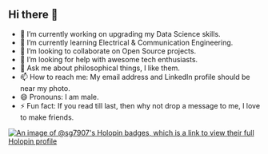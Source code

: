 ## Hi there 👋

<!--
**sg7907/sg7907** is a ✨ _special_ ✨ repository because its `README.md` (this file) appears on your GitHub profile.

Here are some ideas to get you started: -->

- 🔭 I’m currently working on upgrading my Data Science skills.
- 🌱 I’m currently learning Electrical & Communication Engineering.
- 👯 I’m looking to collaborate on Open Source projects.
- 🤔 I’m looking for help with awesome tech enthusiasts.
- 💬 Ask me about philosophical things, I like them.
- 📫 How to reach me: My email address and LinkedIn profile should be near my photo.
- 😄 Pronouns: I am male.
- ⚡ Fun fact: If you read till last, then why not drop a message to me, I love to make friends.


[![An image of @sg7907's Holopin badges, which is a link to view their full Holopin profile](https://holopin.me/sg7907)](https://holopin.io/@sg7907)

